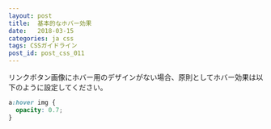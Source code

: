 ```yaml
---
layout: post
title:  基本的なホバー効果
date:   2018-03-15
categories: ja css
tags: CSSガイドライン
post_id: post_css_011
---
```

リンクボタン画像にホバー用のデザインがない場合、原則としてホバー効果は以下のように設定してください。

```css
a:hover img {
  opacity: 0.7;
}
```
